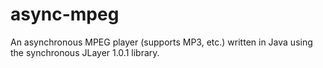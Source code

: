 async-mpeg
==========

An asynchronous MPEG player (supports MP3, etc.) written in Java using the synchronous JLayer 1.0.1 library.
